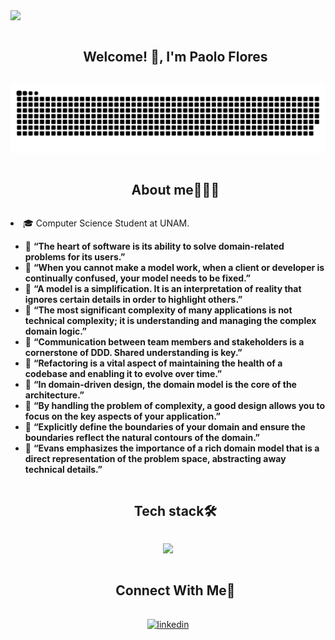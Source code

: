 <img src="https://user-images.githubusercontent.com/73097560/115834477-dbab4500-a447-11eb-908a-139a6edaec5c.gif">
<div id="user-content-toc">
  <ul align="center">
    <summary><h2 style="display: inline-block">Welcome! 👋, I'm Paolo Flores </h2></summary>
  </ul>
</div>

<div align="center">
  <img  src="https://github.com/1999AZZAR/1999AZZAR/blob/main/resources/img/grid-snake.svg"
       alt="snake" /></a>
</div>

<div id="user-content-toc">
  <ul align="center">
    <summary><h2 style="display: inline-block">About me👨🏻‍💻</h2></summary>
  </ul>
</div>

<li>
  🎓 Computer Science Student at UNAM.
</li>

<ul>
  <li>📖 <strong>“The heart of software is its ability to solve domain-related problems for its users.”</strong></li>
  <li>📖 <strong>“When you cannot make a model work, when a client or developer is continually confused, your model needs to be fixed.”</strong></li>
  <li>📖 <strong>“A model is a simplification. It is an interpretation of reality that ignores certain details in order to highlight others.”</strong></li>
  <li>📖 <strong>“The most significant complexity of many applications is not technical complexity; it is understanding and managing the complex domain logic.”</strong></li>
  <li>📖 <strong>“Communication between team members and stakeholders is a cornerstone of DDD. Shared understanding is key.”</strong></li>
  <li>📖 <strong>“Refactoring is a vital aspect of maintaining the health of a codebase and enabling it to evolve over time.”</strong></li>
  <li>📖 <strong>“In domain-driven design, the domain model is the core of the architecture.”</strong></li>
  <li>📖 <strong>“By handling the problem of complexity, a good design allows you to focus on the key aspects of your application.”</strong></li>
  <li>📖 <strong>“Explicitly define the boundaries of your domain and ensure the boundaries reflect the natural contours of the domain.”</strong></li>
  <li>📖 <strong>“Evans emphasizes the importance of a rich domain model that is a direct representation of the problem space, abstracting away technical details.”</strong></li>
</ul>


<div id="user-content-toc">
  <ul align="center">
    <summary><h2 style="display: inline-block">Tech stack🛠</h2></summary>
  </ul>
</div>

<p align="center">
  <a href="https://skillicons.dev">
    <img src="https://skillicons.dev/icons?i=java,spring,mongo,postgresql,git,kubernetes,docker,postman,aws,az&perline=14" />
  </a>
</p>


<p align="center">
  <div id="user-content-toc">
  <ul align="center">
    <summary><h2 style="display: inline-block">Connect With Me🤝</h2></summary>
  </ul>
</div>
</p>


<p align="center">
<a href="https://www.linkedin.com/in/david-arias-molina" target="blank"><img align="center" src="https://user-images.githubusercontent.com/88904952/234979284-68c11d7f-1acc-4f0c-ac78-044e1037d7b0.png" alt="linkedin" height="50" width="50" /></a>
</p>
